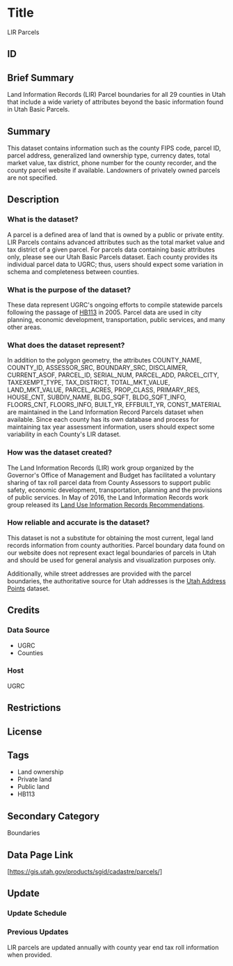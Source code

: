 # Title

LIR Parcels

## ID

## Brief Summary

Land Information Records (LIR) Parcel boundaries for all 29 counties in Utah that include a wide variety of attributes beyond the basic information found in Utah Basic Parcels.

## Summary

This dataset contains information such as the county FIPS code, parcel ID, parcel address, generalized land ownership type, currency dates, total market value, tax district, phone number for the county recorder, and the county parcel website if available. Landowners of privately owned parcels are not specified.

## Description

### What is the dataset?

A parcel is a defined area of land that is owned by a public or private entity. LIR Parcels contains advanced attributes such as the total market value and tax district of a given parcel. For parcels data containing basic attributes only, please see our Utah Basic Parcels dataset. Each county provides its individual parcel data to UGRC; thus, users should expect some variation in schema and completeness between counties.

### What is the purpose of the dataset?

These data represent UGRC's ongoing efforts to compile statewide parcels following the passage of [HB113](https://le.utah.gov/~2005/bills/hbillenr/HB0113.htm) in 2005. Parcel data are used in city planning, economic development, transportation, public services, and many other areas.

### What does the dataset represent?

In addition to the polygon geometry, the attributes COUNTY_NAME, COUNTY_ID, ASSESSOR_SRC, BOUNDARY_SRC, DISCLAIMER, CURRENT_ASOF, PARCEL_ID, SERIAL_NUM, PARCEL_ADD, PARCEL_CITY, TAXEXEMPT_TYPE, TAX_DISTRICT, TOTAL_MKT_VALUE, LAND_MKT_VALUE, PARCEL_ACRES, PROP_CLASS, PRIMARY_RES, HOUSE_CNT, SUBDIV_NAME, BLDG_SQFT, BLDG_SQFT_INFO, FLOORS_CNT, FLOORS_INFO, BUILT_YR, EFFBUILT_YR, CONST_MATERIAL are maintained in the Land Information Record Parcels dataset when available. Since each county has its own database and process for maintaining tax year assessment information, users should expect some variability in each County's LIR dataset.

### How was the dataset created?

The Land Information Records (LIR) work group organized by the Governor's Office of Management and Budget has facilitated a voluntary sharing of tax roll parcel data from County Assessors to support public safety, economic development, transportation, planning and the provisions of public services. In May of 2016, the Land Information Records work group released its [Land Use Information Records Recommendations](https://drive.google.com/file/d/1E3ks5ndjMKiZqS5b7N6a3_1paJK0jHi_/edit).

### How reliable and accurate is the dataset?

This dataset is not a substitute for obtaining the most current, legal land records information from county authorities. Parcel boundary data found on our website does not represent exact legal boundaries of parcels in Utah and should be used for general analysis and visualization purposes only.

Additionally, while street addresses are provided with the parcel boundaries, the authoritative source for Utah addresses is the [Utah Address Points](https://gis.utah.gov/products/sgid/location/address-points/) dataset.

## Credits

### Data Source

- UGRC
- Counties

### Host

UGRC

## Restrictions

## License

## Tags

- Land ownership
- Private land
- Public land
- HB113

## Secondary Category

Boundaries

## Data Page Link

[https://gis.utah.gov/products/sgid/cadastre/parcels/]

## Update

### Update Schedule

### Previous Updates

LIR parcels are updated annually with county year end tax roll information when provided.
